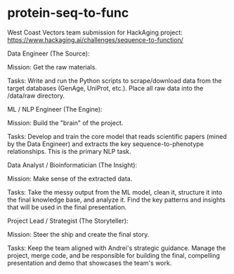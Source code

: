 # protein-seq-to-func
West Coast Vectors team submission for HackAging project: https://www.hackaging.ai/challenges/sequence-to-function/

Data Engineer (The Source):

Mission: Get the raw materials.

Tasks: Write and run the Python scripts to scrape/download data from the target databases (GenAge, UniProt, etc.). Place all raw data into the /data/raw directory.

ML / NLP Engineer (The Engine):

Mission: Build the "brain" of the project.

Tasks: Develop and train the core model that reads scientific papers (mined by the Data Engineer) and extracts the key sequence-to-phenotype relationships. This is the primary NLP task.

Data Analyst / Bioinformatician (The Insight):

Mission: Make sense of the extracted data.

Tasks: Take the messy output from the ML model, clean it, structure it into the final knowledge base, and analyze it. Find the key patterns and insights that will be used in the final presentation.

Project Lead / Strategist (The Storyteller):

Mission: Steer the ship and create the final story.

Tasks: Keep the team aligned with Andrei's strategic guidance. Manage the project, merge code, and be responsible for building the final, compelling presentation and demo that showcases the team's work.
